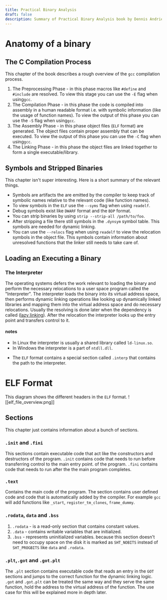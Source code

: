 ```yaml
---
title: Practical Binary Analysis
draft: false
description: Summary of Practical Binary Analysis book by Dennis Andriesse.
---
```

# Anatomy of a binary
## The C Compilation Process
This chapter of the book describes a rough overview of the `gcc` compilation process.
1. The Preprocessing Phase - in this phase macros like `#define` and `#include` are resolved. To view this stage you can use the `-E` flag when using`gcc`.
2. The Compilation Phase - in this phase the code is compiled into assembly in a human readable format i.e. with symbolic information (like the usage of function names). To view the output of this phase you can use the `-S` flag when using`gcc`.
3. The Assembly Phase - in this phase object files (`ELF` format) are generated. The object files contain proper assembly that can be executed. To view the output of this phase you can use the `-C` flag when using`gcc`.
4. The Linking Phase - in this phase the object files are linked together to form a single executable/library.

## Symbols and Stripped Binaries
This chapter isn't super interesting. Here is a short summary of the relevant things.
- Symbols are artifacts the are emitted by the compiler to keep track of symbolic names relative to the relevant code (like function names).
- To view symbols in the `ELF` use the `--syms` flag when using `readelf`.
- Debug symbols exist like `DWARF` format and the `BDP` format.
- You can strip binaries by using `strip --strip-all /path/to/foo`.
- After stripping a file there still symbols in the `.dynsym` symbol table. This symbols are needed for dynamic linking.
- You can use the `--relocs` flag when using `readelf` to view the relocation symbols in the object file. This symbols contain information about unresolved functions that the linker still needs to take care of.

## Loading an Executing a Binary 
### The Interpreter
The operating systems defers the work relevant to loading the binary and perform the necessary relocations to a user space program called the "Interpreter".
The interpreter loads the binary into its virtual address space, then performs dynamic linking operations like looking up dynamically linked libraries and mapping them into the virtual address space and do necessary relocations. Usually the resolving is done later when the dependency is called ([lazy linking](https://www.qnx.com/developers/docs/8.0/com.qnx.doc.neutrino.prog/topic/devel_Lazy_binding.html)). After the relocation the interpreter looks up the entry point and transfers control to it.
#### notes
- In Linux the interpreter is usually a shared library called `ld-linux.so`.
- In Windows the interpreter is a part of `ntdll.dll`.
* The `ELF` format contains a special section called `.interp` that contains the path to the interpreter.

# ELF Format
This diagram shows the different headers in the `ELF` format.
![[elf_file_overview.png]]
## Sections
This chapter just contains information about a bunch of sections.
### `.init` and `.fini`
This sections contain executable code that act like the constructors and destructors of the program.  `.init` contains code that needs to run before transferring control to the main entry point. of the program. `.fini` contains code that needs to run after the the main program completes.
### `.text`
Contains the main code of the program. The section contains user defined code and code that is automatically added by the compiler. For example `gcc` will add functions like `_start`, `register_tm_clones`, `frame_dummy`.
### `.rodata`, `data` and `.bss`
1. `.rodata` - is a read-only section that contains constant values.
2. `.data` - contains writable variables that are initialized.
3. `.bss` - represents uninitialized variables. because this section doesn't need to occupy space on the disk it is marked as `SHT_NOBITS` instead of `SHT_PROGBITS` like `data` and `.rodata`.
### `.plt`,`.got` and `.got.plt`
The `.plt` section contains executable code that reads an entry in the `GOT` sections and jumps to the correct function for the dynamic linking logic.
`.got` and `.got.plt` can be treated the same way and they serve the same function, hold the address to the virtual address of the function.
The use case for this will be explained more in depth later.